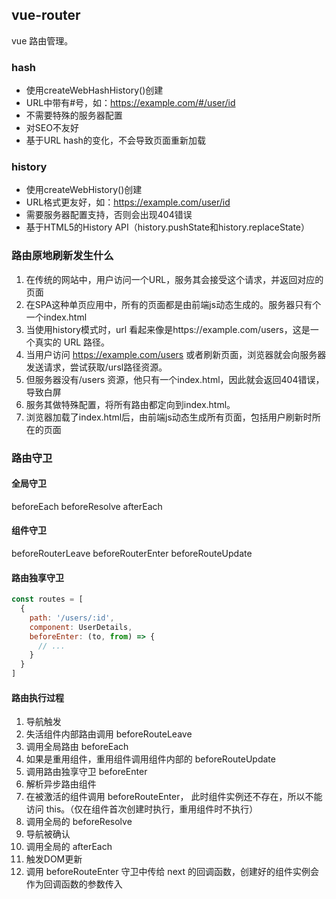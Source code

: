 ## vue-router
vue 路由管理。

### hash
- 使用createWebHashHistory()创建
- URL中带有#号，如：https://example.com/#/user/id
- 不需要特殊的服务器配置
- 对SEO不友好
- 基于URL hash的变化，不会导致页面重新加载
### history
- 使用createWebHistory()创建
- URL格式更友好，如：https://example.com/user/id
- 需要服务器配置支持，否则会出现404错误
- 基于HTML5的History API（history.pushState和history.replaceState）

### 路由原地刷新发生什么
1. 在传统的网站中，用户访问一个URL，服务其会接受这个请求，并返回对应的页面
2. 在SPA这种单页应用中，所有的页面都是由前端js动态生成的。服务器只有个一个index.html
3. 当使用history模式时，url 看起来像是https://example.com/users，这是一个真实的 URL 路径。
4. 当用户访问 https://example.com/users 或者刷新页面，浏览器就会向服务器发送请求，尝试获取/ursl路径资源。
5. 但服务器没有/users 资源，他只有一个index.html，因此就会返回404错误，导致白屏
6. 服务其做特殊配置，将所有路由都定向到index.html。
7. 浏览器加载了index.html后，由前端js动态生成所有页面，包括用户刷新时所在的页面
### 路由守卫

#### 全局守卫
beforeEach beforeResolve afterEach

#### 组件守卫
beforeRouterLeave
beforeRouterEnter
beforeRouteUpdate  

#### 路由独享守卫
```javascript
const routes = [
  {
    path: '/users/:id',
    component: UserDetails,
    beforeEnter: (to, from) => {
      // ...
    }
  }
]
```
#### 路由执行过程
1. 导航触发
2. 失活组件内部路由调用 beforeRouteLeave
3. 调用全局路由 beforeEach
4. 如果是重用组件，重用组件调用组件内部的 beforeRouteUpdate
5. 调用路由独享守卫 beforeEnter
6. 解析异步路由组件
7. 在被激活的组件调用 beforeRouteEnter， 此时组件实例还不存在，所以不能访问 this。（仅在组件首次创建时执行，重用组件时不执行）
8. 调用全局的 beforeResolve
9. 导航被确认
10. 调用全局的 afterEach
11. 触发DOM更新
12. 调用 beforeRouteEnter 守卫中传给 next 的回调函数，创建好的组件实例会作为回调函数的参数传入

